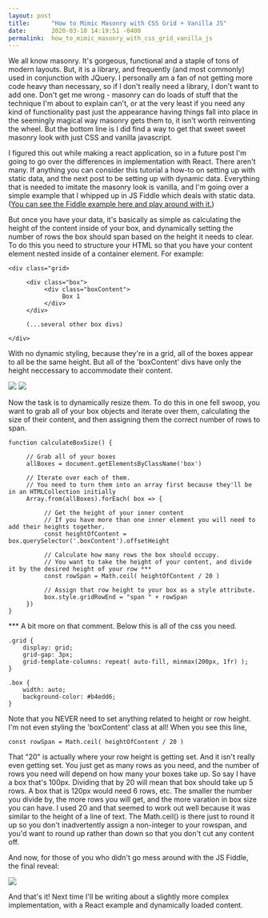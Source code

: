 ```yaml
---
layout: post
title:      "How to Mimic Masonry with CSS Grid + Vanilla JS"
date:       2020-03-10 14:19:51 -0400
permalink:  how_to_mimic_masonry_with_css_grid_vanilla_js
---
```



We all know masonry. It's gorgeous, functional and a staple of tons of modern layouts. But, it is a library, and frequently (and most commonly) used in conjunction with JQuery. I personally am a fan of not getting more code heavy than necessary, so if I don't really need a library, I don't want to add one. Don't get me wrong - masonry can do loads of stuff that the technique I'm about to explain can't, or at the very least if you need any kind of functionality past just the appearance having things fall into place in the seemingly magical way masonry gets them to, it isn't worth reinventing the wheel. But the bottom line is I did find a way to get that sweet sweet masonry look with just CSS and vanilla javascript.

I figured this out while making a react application, so in a future post I'm going to go over the differences in implementation with React. There aren't many. If anything you can consider this tutorial a how-to on setting up with static data, and the next post to be setting up with dynamic data. Everything that is needed to imitate the masonry look is vanilla, and I'm going over a simple example that I whipped up in JS Fiddle which deals with static data. ([You can see the Fiddle example here and play around with it.](https://jsfiddle.net/h1dmqtjp/4/))

But once you have your data, it's basically as simple as calculating the height of the content inside of your box, and dynamically setting the number of rows the box should span based on the height it needs to clear. To do this you need to structure your HTML so that you have your content element nested inside of a container element. For example: 

```
<div class="grid>

     <div class="box">
          <div class="boxContent">
               Box 1
          </div>
     </div>

     (...several other box divs)
		 
</div>
```

With no dynamic styling, because they're in a grid, all of the boxes appear to all be the same height. But all of the 'boxContent' divs have only the height neccessary to accommodate their content. 


![](https://imgur.com/UmCuMpT) ![](https://imgur.com/cI0yDeH)


Now the task is to dynamically resize them. To do this in one fell swoop, you want to grab all of your box objects and iterate over them, calculating the size of their content, and then assigning them the correct number of rows to span.

```
function calculateBoxSize() {

     // Grab all of your boxes
     allBoxes = document.getElementsByClassName('box')
		 
     // Iterate over each of them. 
     // You need to turn them into an array first because they'll be in an HTMLCollection initially
     Array.from(allBoxes).forEach( box => {
		 
          // Get the height of your inner content
          // If you have more than one inner element you will need to add their heights together.
          const heightOfContent = box.querySelector('.boxContent').offsetHeight
					
          // Calculate how many rows the box should occupy.
          // You want to take the height of your content, and divide it by the desired height of your row ***
          const rowSpan = Math.ceil( heightOfContent / 20 )
					
          // Assign that row height to your box as a style attribute.
          box.style.gridRowEnd = "span " + rowSpan
     })
}
```

*** A bit more on that comment. Below this is all of the css you need. 

```
.grid {
    display: grid;
    grid-gap: 3px;
    grid-template-columns: repeat( auto-fill, minmax(200px, 1fr) );
}

.box {
    width: auto;
    background-color: #b4edd6;
}
```

Note that you NEVER need to set anything related to height or row height. I'm not even styling the 'boxContent' class at all! When you see this line,

```const rowSpan = Math.ceil( heightOfContent / 20 )```

That "20" is actually where your row height is getting set. And it isn't really even getting set. You just get as many rows as you need, and the number of rows you need will depend on how many your boxes take up. So say I have a box that's 100px. Dividing that by 20 will mean that box should take up 5 rows. A box that is 120px would need 6 rows, etc. The smaller the number you divide by, the more rows you will get, and the more varation in box size you can have. I used 20 and that seemed to work out well because it was similar to the height of a line of text. The Math.ceil() is there just to round it up so you don't inadvertently assign a non-integer to your rowspan, and you'd want to round up rather than down so that you don't cut any content off.

And now, for those of you who didn't go mess around with the JS Fiddle, the final reveal:

![](https://imgur.com/ZflvL1C)

And that's it! Next time I'll be writing about a slightly more complex implementation, with a React example and dynamically loaded content.




